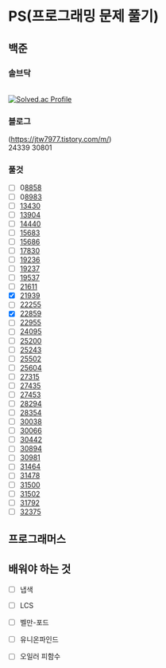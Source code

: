 # PS(프로그래밍 문제 풀기)
## 백준
### 솔브닥
<br>[![Solved.ac Profile](http://mazassumnida.wtf/api/v2/generate_badge?boj=jtw7913)](https://solved.ac/jtw7913/) 
<br>
### 블로그
(https://jtw7977.tistory.com/m/) 
<br>
24339
30801

### 풀것
- [ ] 0[8858](https://www.acmicpc.net/problem/8858)
- [ ] 0[8983](https://www.acmicpc.net/problem/8983)
- [ ] [13430](https://www.acmicpc.net/problem/13430)
- [ ] [13904](https://www.acmicpc.net/problem/13904)
- [ ] [14440](https://www.acmicpc.net/problem/14440)
- [ ] [15683](https://www.acmicpc.net/problem/15683)
- [ ] [15686](https://www.acmicpc.net/problem/15686)
- [ ] [17830](https://www.acmicpc.net/problem/17830)
- [ ] [19236](https://www.acmicpc.net/problem/19236)
- [ ] [19237](https://www.acmicpc.net/problem/19237)
- [ ] [19537](https://www.acmicpc.net/problem/19537)
- [ ] [21611](https://www.acmicpc.net/problem/21611)
- [x] [21939](https://www.acmicpc.net/problem/21939)
- [ ] [22255](https://www.acmicpc.net/problem/22255)
- [x] [22859](https://www.acmicpc.net/problem/22859)
- [ ] [22955](https://www.acmicpc.net/problem/22955)
- [ ] [24095](https://www.acmicpc.net/problem/24095)
- [ ] [25200](https://www.acmicpc.net/problem/25200)
- [ ] [25243](https://www.acmicpc.net/problem/25243)
- [ ] [25502](https://www.acmicpc.net/problem/25502)
- [ ] [25604](https://www.acmicpc.net/problem/25604)
- [ ] [27315](https://www.acmicpc.net/problem/27315)
- [ ] [27435](https://www.acmicpc.net/problem/27435)
- [ ] [27453](https://www.acmicpc.net/problem/27453)
- [ ] [28294](https://www.acmicpc.net/problem/28294)
- [ ] [28354](https://www.acmicpc.net/problem/28354)
- [ ] [30038](https://www.acmicpc.net/problem/30038)
- [ ] [30066](https://www.acmicpc.net/problem/30066)
- [ ] [30442](https://www.acmicpc.net/problem/30442)
- [ ] [30894](https://www.acmicpc.net/problem/30894)
- [ ] [30981](https://www.acmicpc.net/problem/30981)
- [ ] [31464](https://www.acmicpc.net/problem/31464)
- [ ] [31478](https://www.acmicpc.net/problem/31478)
- [ ] [31500](https://www.acmicpc.net/problem/31500)
- [ ] [31502](https://www.acmicpc.net/problem/31502)
- [ ] [31792](https://www.acmicpc.net/problem/31792)
- [ ] [32375](https://www.acmicpc.net/problem/32375)

## 프로그래머스


## 배워야 하는 것
- [ ] 냅색
- [ ] LCS
- [ ] 벨만-포드
- [ ] 유니온파인드
- [ ] 오일러 피함수

